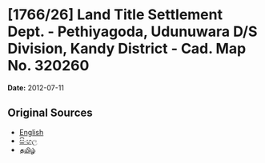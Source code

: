 # [1766/26] Land Title Settlement Dept. - Pethiyagoda,  Udunuwara D/S Division, Kandy District - Cad. Map No. 320260

**Date:** 2012-07-11

## Original Sources

- [English](https://documents.gov.lk/view/extra-gazettes/2012/7/1766-26_E.pdf)
- [සිංහල](https://documents.gov.lk/view/extra-gazettes/2012/7/1766-26_S.pdf)
- [தமிழ்](https://documents.gov.lk/view/extra-gazettes/2012/7/1766-26_T.pdf)

